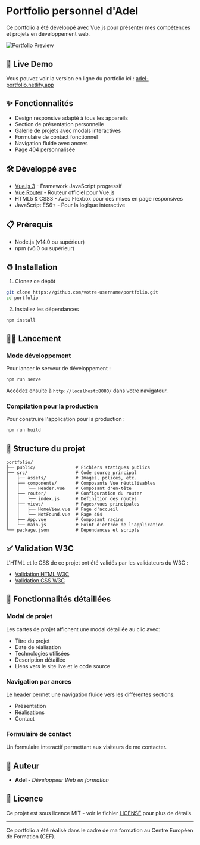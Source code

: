 # Portfolio personnel d'Adel

Ce portfolio a été développé avec Vue.js pour présenter mes compétences et projets en développement web.

![Portfolio Preview](./src/assets/preview.png)

## 🚀 Live Demo

Vous pouvez voir la version en ligne du portfolio ici : [adel-portfolio.netlify.app](https://adel-portfolio.netlify.app)

## ✨ Fonctionnalités

- Design responsive adapté à tous les appareils
- Section de présentation personnelle
- Galerie de projets avec modals interactives
- Formulaire de contact fonctionnel
- Navigation fluide avec ancres
- Page 404 personnalisée

## 🛠️ Développé avec

- [Vue.js 3](https://v3.vuejs.org/) - Framework JavaScript progressif
- [Vue Router](https://router.vuejs.org/) - Routeur officiel pour Vue.js
- HTML5 & CSS3 - Avec Flexbox pour des mises en page responsives
- JavaScript ES6+ - Pour la logique interactive

## 📋 Prérequis

- Node.js (v14.0 ou supérieur)
- npm (v6.0 ou supérieur)

## ⚙️ Installation

1. Clonez ce dépôt
```bash
git clone https://github.com/votre-username/portfolio.git
cd portfolio
```

2. Installez les dépendances
```bash
npm install
```

## 🏃‍♂️ Lancement

### Mode développement
Pour lancer le serveur de développement :
```bash
npm run serve
```
Accédez ensuite à `http://localhost:8080/` dans votre navigateur.

### Compilation pour la production
Pour construire l'application pour la production :
```bash
npm run build
```

## 📁 Structure du projet

```
portfolio/
├── public/               # Fichiers statiques publics
├── src/                  # Code source principal
│   ├── assets/           # Images, polices, etc.
│   ├── components/       # Composants Vue réutilisables
│   │   └── Header.vue    # Composant d'en-tête
│   ├── router/           # Configuration du router
│   │   └── index.js      # Définition des routes
│   ├── views/            # Pages/vues principales
│   │   ├── HomeView.vue  # Page d'accueil
│   │   └── NotFound.vue  # Page 404
│   ├── App.vue           # Composant racine
│   └── main.js           # Point d'entrée de l'application
└── package.json          # Dépendances et scripts
```

## ✅ Validation W3C

L'HTML et le CSS de ce projet ont été validés par les validateurs du W3C :
- [Validation HTML W3C](https://validator.w3.org/)
- [Validation CSS W3C](https://jigsaw.w3.org/css-validator/)

## 📝 Fonctionnalités détaillées

### Modal de projet
Les cartes de projet affichent une modal détaillée au clic avec:
- Titre du projet
- Date de réalisation
- Technologies utilisées
- Description détaillée
- Liens vers le site live et le code source

### Navigation par ancres
Le header permet une navigation fluide vers les différentes sections:
- Présentation
- Réalisations
- Contact

### Formulaire de contact
Un formulaire interactif permettant aux visiteurs de me contacter.

## 👤 Auteur

- **Adel** - *Développeur Web en formation*

## 📄 Licence

Ce projet est sous licence MIT - voir le fichier [LICENSE](LICENSE) pour plus de détails.

---

Ce portfolio a été réalisé dans le cadre de ma formation au Centre Européen de Formation (CEF).